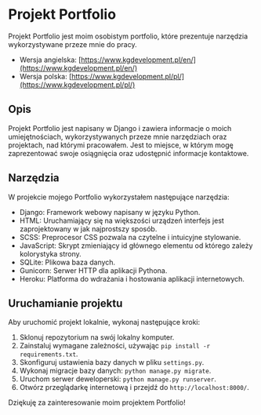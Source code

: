 # Projekt Portfolio

Projekt Portfolio jest moim osobistym portfolio, które prezentuje narzędzia wykorzystywane przeze mnie do pracy.

- Wersja angielska: [https://www.kgdevelopment.pl/en/](https://www.kgdevelopment.pl/en/)
- Wersja polska: [https://www.kgdevelopment.pl/pl/](https://www.kgdevelopment.pl/pl/)

## Opis

Projekt Portfolio jest napisany w Django i zawiera informacje o moich umiejętnościach, wykorzystywanych przeze mnie narzędziach oraz projektach, nad którymi pracowałem. Jest to miejsce, w którym mogę zaprezentować swoje osiągnięcia oraz udostępnić informacje kontaktowe.

## Narzędzia

W projekcie mojego Portfolio wykorzystałem następujące narzędzia:

- Django: Framework webowy napisany w języku Python.
- HTML: Uruchamiający się na większości urządzeń interfejs jest zaprojektowany w jak najprostszy sposób.
- SCSS: Preprocesor CSS pozwala na czytelne i intuicyjne stylowanie.
- JavaScript: Skrypt zmieniający id głównego elementu od którego zależy kolorystyka strony.
- SQLite: Plikowa baza danych.
- Gunicorn: Serwer HTTP dla aplikacji Pythona.
- Heroku: Platforma do wdrażania i hostowania aplikacji internetowych.

## Uruchamianie projektu

Aby uruchomić projekt lokalnie, wykonaj następujące kroki:

1. Sklonuj repozytorium na swój lokalny komputer.
2. Zainstaluj wymagane zależności, używając `pip install -r requirements.txt`.
3. Skonfiguruj ustawienia bazy danych w pliku `settings.py`.
4. Wykonaj migracje bazy danych: `python manage.py migrate`.
5. Uruchom serwer deweloperski: `python manage.py runserver`.
6. Otwórz przeglądarkę internetową i przejdź do `http://localhost:8000/`.

Dziękuję za zainteresowanie moim projektem Portfolio!